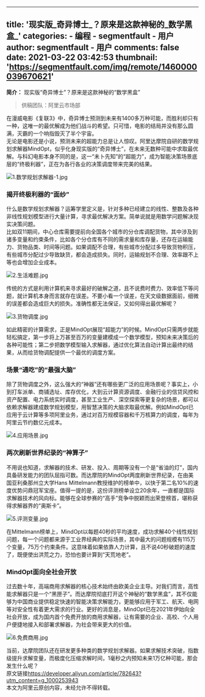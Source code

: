 
---
title: '现实版_奇异博士_？原来是这款神秘的_数学黑盒_'
categories: 
    - 编程
    - segmentfault - 用户
author: segmentfault - 用户
comments: false
date: 2021-03-22 03:42:53
thumbnail: 'https://segmentfault.com/img/remote/1460000039670621'
---

<div>   
<p><strong>简介：</strong> 现实版“奇异博士”？原来是这款神秘的“数学黑盒”</p><blockquote>供稿团队：阿里云市场部</blockquote><p>在漫威电影《复联3》中，奇异博士预测到未来有1400多万种可能，而胜利却只有一种，这唯一的最优解成为他们战斗的希望。只可惜，电影的结局并没有那么圆满，灭霸的一个响指毁灭了半个宇宙。<br>无论是电影还是小说，预测未来的超能力总是让人惊叹。阿里达摩院自研的数学规划求解器MindOpt，似乎化身现实版的“奇异博士”，在未来无数种可能中求取最优解。与科幻电影本身不同的是，这一“未卜先知”的“超能力”，成为智能决策场景底层的“终极利器”，正在为各行各业的决策调度带来完美的结果。</p><p><span class="img-wrap"><img class="lazy" src="https://segmentfault.com/img/remote/1460000039670621" alt="1.数学规划求解器-1.jpg" title="1.数学规划求解器-1.jpg" referrerpolicy="no-referrer"></span></p><h3>揭开终极利器的“面纱”</h3><p>什么是数学规划求解器？运筹学里定义是，针对多种已经建立的线性、整数及各种非线性规划模型进行大量计算，寻求最优解决方案。简单说就是用数学问题解决现实决策问题。<br>比如双11期间，中心仓库需要提前向全国各个城市的分仓库调配货物，其中涉及到诸多变量和约束条件，比如各个分仓库有不同的需求量和库存量，还存在运输能力、货物品类、时间等问题。如果调配不合理，有些城市分配过多导致货物积压，有些城市分配过少导致缺货，都会造成损失。同时，运输规划不合理、效率跟不上等也会增加企业成本。</p><p><span class="img-wrap"><img class="lazy" src="https://segmentfault.com/img/remote/1460000039670622" alt="2.生活难题.jpg" title="2.生活难题.jpg" referrerpolicy="no-referrer"></span></p><p>传统的方式是利用计算机来寻求最好的破解之道，且不说费时费力、效率低下等问题，就计算机本身而言就存在误差。不要小看一个误差，在天文级数据面前，细微的误差都会造成巨大的损失。准确性都无法保证，又如何得出最优解呢？</p><p><span class="img-wrap"><img class="lazy" src="https://segmentfault.com/img/remote/1460000039670617" alt="3.货物调度.jpg" title="3.货物调度.jpg" referrerpolicy="no-referrer"></span></p><p>如此精密的计算需求，正是MindOpt展现“超能力”的时候。MindOpt只需两步就能轻松搞定，第一步将上万甚至百万的变量建模成一个数学模型，预知未来决策后的各种可能性；第二步把数学模型输入求解器，通过优化算法自动计算出最终的结果，从而给货物调配提供一个最优的调度方案。</p><h3>场景“通吃”的“最强大脑”</h3><p>除了货物调度之外，这么强大的“神器”还有哪些更广泛的应用场景呢？事实上，小到打车派单、商铺选址、库存优化，大到云计算资源调度、金融行业的信贷风控和资产配置、电力系统实时调度，甚至工业生产、深空探索等更复杂的场景，都可以依赖求解器建成数学规划模型，用智慧决策的大脑求取最优解。例如MindOpt已应用于云计算等多项阿里业务，通过对百万规模容器和千万核算力的调度，每年为阿里云节约数亿元成本。</p><p><span class="img-wrap"><img class="lazy" src="https://segmentfault.com/img/remote/1460000039670618" alt="4.应用场景.jpg" title="4.应用场景.jpg" referrerpolicy="no-referrer"></span></p><h3>两次刷新世界纪录的“神算子”</h3><p>不用说也知道，求解器的技术、研发、投入、周期等没有一个是“省油的灯”，国内具备研发能力的团队屈指可数。而达摩院的MindOpt两度刷新世界纪录，在由美国亚利桑那州立大学Hans Mittelmann教授维护的榜单中，以快于第二名10%的速度优势问鼎冠军宝座。值得一提的是，这份评测榜单设立20余年，一直都是国际求解器技术的风向标。能够在全球参赛的“高手”竞争中脱颖而出荣登榜首，堪称获得求解器界的“奥斯卡”。</p><p><span class="img-wrap"><img class="lazy" src="https://segmentfault.com/img/remote/1460000039670619" alt="5.评测变量.jpg" title="5.评测变量.jpg" referrerpolicy="no-referrer"></span></p><p>在Mittelmann榜单上，MindOpt以每题40秒的平均速度，成功求解40个线性规划问题，每一个问题都来源于工业界经典的实际场景，其中最大的问题规模有115万个变量，75万个约束条件。这意味着如果依靠人力计算，且不说40秒破题的速度了，既便使出洪荒之力，恐怕也要计算到“天荒地老”。</p><h3>MindOpt面向全社会开放</h3><p>过去数十年，高端商用求解器的核心技术始终由欧美企业主导。对我们而言，高性能求解器只是一个“黑匣子”。而达摩院彻底打开这个神秘的“数学黑盒”，其不仅能够为中国商业提供稳定快速的智能决策求解能力，更能够应用于军工、航天、电网等对安全性有着更大需求的行业。更好的消息是，MindOpt已在2021年伊始向全社会开放，成为国内首个免费开放的商用求解器，让有需要的企业、高校、个人用户便捷地接入和部署求解器，为社会带来更大的价值。</p><p><span class="img-wrap"><img class="lazy" src="https://segmentfault.com/img/remote/1460000039670620" alt="6.免费商用.jpg" title="6.免费商用.jpg" referrerpolicy="no-referrer"></span></p><p>当前，达摩院团队还在研发更多种类的数学规划求解器。如果求解技术突破，指数级提升求解变量，而极度化压缩求解时间，1毫秒之内预知未来1万亿种可能，那会发生什么呢？<br>原文链接<a href="https://developer.aliyun.com/article/782643?utm_content=g_1000253943" rel="nofollow">https://developer.aliyun.com/article/782643?utm_content=g_1000253943</a><br>本文为阿里云原创内容，未经允许不得转载。</p>  
</div>
            